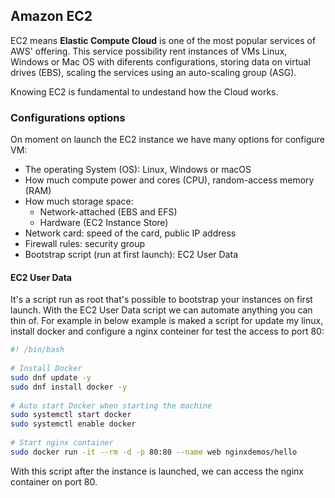 ## Amazon EC2
EC2 means **Elastic Compute Cloud** is one of the most popular services of AWS' offering. This service  possibility rent instances of VMs Linux, Windows or Mac OS with diferents configurations, storing data on virtual drives (EBS), scaling the services using an auto-scaling group (ASG).

Knowing EC2 is fundamental to undestand how the Cloud works.

### Configurations options
On moment on launch the EC2 instance we have many options for configure VM:

- The operating System (OS): Linux, Windows or macOS
- How much compute power and cores (CPU), random-access memory (RAM)
- How much storage space:
    * Network-attached (EBS and EFS)
    * Hardware (EC2 Instance Store)
- Network card: speed of the card, public IP address
- Firewall rules: security group
- Bootstrap script (run at first launch): EC2 User Data

#### EC2 User Data
It's a script run as root that's possible to bootstrap your instances on first launch. With the EC2 User Data script we can automate anything you can thin of. For example in below example is maked a script for update my linux, install docker and configure a nginx conteiner for test the access to port 80:
```bash
#! /bin/bash  
  
# Install Docker  
sudo dnf update -y  
sudo dnf install docker -y  
  
# Auto start Docker when starting the machine  
sudo systemctl start docker  
sudo systemctl enable docker  
  
# Start nginx container  
sudo docker run -it --rm -d -p 80:80 --name web nginxdemos/hello
```

With this script after the instance is launched, we can access the nginx container on port 80.

